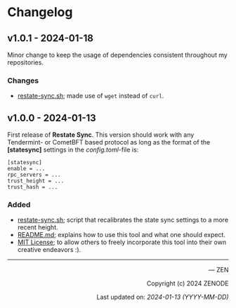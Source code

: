# Changelog

## v1.0.1 - 2024-01-18

Minor change to keep the usage of dependencies consistent throughout my repositories.

### Changes
- [restate-sync.sh](restate-sync.sh); made use of `wget` instead of `curl`.
  
## v1.0.0 - 2024-01-13

First release of **Restate Sync**. This version should work with any Tendermint- or CometBFT based protocol as long as the format of the **[statesync]** settings in the _config.toml_-file is:

```
[statesync]
enable = ...
rpc_servers = ...
trust_height = ...
trust_hash = ...
```

### Added
- [restate-sync.sh](restate-sync.sh); script that recalibrates the state sync settings to a more recent height.
- [README.md](README.md); explains how to use this tool and what one should expect.
- [MIT License](LICENSE); to allow others to freely incorporate this tool into their own creative endeavors :).

<hr>

<p align="right">— ZEN</p>
<p align="right">Copyright (c) 2024 ZENODE</p>
<p align="right">Last updated on: <i>2024-01-13 (YYYY-MM-DD)</i></p>
